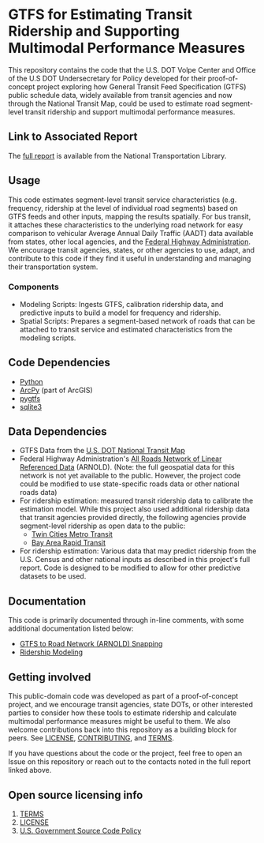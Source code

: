 # GTFS for Estimating Transit Ridership and Supporting Multimodal Performance Measures

This repository contains the code that the U.S. DOT Volpe Center and Office of the U.S DOT Undersecretary for Policy developed for their proof-of-concept project exploring how General Transit Feed Specification (GTFS) public schedule data, widely available from transit agencies and now through the National Transit Map, could be used to estimate road segment-level transit ridership and support multimodal performance measures.

## Link to Associated Report

The [full report](https://ntlrepository.blob.core.windows.net/lib/63000/63700/63740/DOT-VNTSC-OSTR-17-03.pdf) is available from the National Transportation Library.

## Usage
This code estimates segment-level transit service characteristics (e.g. frequency, ridership at the level of individual road segments) based on GTFS feeds and other inputs, mapping the results spatially. For bus transit, it attaches these characteristics to the underlying road network for easy comparison to vehicular Average Annual Daily Traffic (AADT) data available from states, other local agencies, and the [Federal Highway Administration](https://www.fhwa.dot.gov/policyinformation/hpms.cfm). We encourage transit agencies, states, or other agencies to use, adapt, and contribute to this code if they find it useful in understanding and managing their transportation system.

### Components
- Modeling Scripts: Ingests GTFS, calibration ridership data, and predictive inputs to build a model for frequency and ridership.
- Spatial Scripts: Prepares a segment-based network of roads that can be attached to transit service and estimated characteristics from the modeling scripts.

## Code Dependencies
- [Python](https://www.python.org/)
- [ArcPy](http://pro.arcgis.com/en/pro-app/arcpy/get-started/what-is-arcpy-.htm) (part of ArcGIS)
- [pygtfs](https://github.com/jarondl/pygtfs)
- [sqlite3](https://www.sqlite.org/)

## Data Dependencies
- GTFS Data from the [U.S. DOT National Transit Map](https://www.rita.dot.gov/bts/ntm)
- Federal Highway Administration's [All Roads Network of Linear Referenced Data](https://www.fhwa.dot.gov/policyinformation/hpms/arnold.cfm) (ARNOLD). (Note: the full geospatial data for this network is not yet available to the public. However, the project code could be modified to use state-specific roads data or other national roads data)
- For ridership estimation: measured transit ridership data to calibrate the estimation model. While this project also used additional ridership data that transit agencies provided directly, the following agencies provide segment-level ridership as open data to the public:
  - [Twin Cities Metro Transit](ftp://ftp.gisdata.mn.gov/pub/gdrs/data/pub/us_mn_state_metc/trans_stop_boardings_alightings/metadata/metadata.html)
  - [Bay Area Rapid Transit](https://www.bart.gov/about/reports/ridership)
- For ridership estimation: Various data that may predict ridership from the U.S. Census and other national inputs as described in this project's full report. Code is designed to be modified to allow for other predictive datasets to be used.


## Documentation
This code is primarily documented through in-line comments, with some additional documentation listed below:
- [GTFS to Road Network (ARNOLD) Snapping](https://github.com/VolpeUSDOT/gtfs-measures/blob/master/docs/GTFS_Script_Documentation.md)
- [Ridership Modeling](https://github.com/VolpeUSDOT/gtfs-measures/blob/master/docs/GTFS_Model_Scripts_Documentation.md)

## Getting involved
This public-domain code was developed as part of a proof-of-concept project, and we encourage transit agencies, state DOTs, or other interested parties to consider how these tools to estimate ridership and calculate multimodal performance measures might be useful to them. We also welcome contributions back into this repository as a building block for peers. See [LICENSE](LICENSE),  [CONTRIBUTING](CONTRIBUTING.md), and [TERMS](TERMS.md).

If you have questions about the code or the project, feel free to open an Issue on this repository or reach out to the contacts noted in the full report linked above.

## Open source licensing info
1. [TERMS](TERMS.md)
2. [LICENSE](LICENSE)
3. [U.S. Government Source Code Policy](https://sourcecode.cio.gov/)
